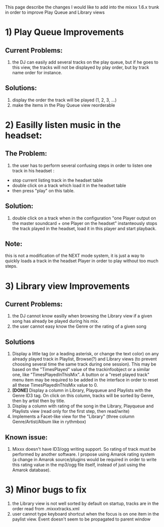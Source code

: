 This page describe the changes I would like to add into the mixxx 1.6.x
trunk in order to improve Play Queue and Library views

# 1\) Play Queue Improvements

## Current Problems:

1.   the DJ can easily add several tracks on the play queue, but if he
    goes to this view, the tracks will not be displayed by play order,
    but by track name order for instance.

## Solutions:

1.  display the order the track will be played (1, 2, 3, ...)
2.  make the items in the Play Queue view reorderable

# 2\) Easilly listen music in the headset:

## The Problem:

1.  the user has to perform several confusing steps in order to listen
    one track in his headset : 

<!-- end list -->

  - stop current listing track in the headset table
  - double click on a track which load it in the headset table
  - then press "play" on this table.

## Solution:

1.  double click on a track when in the configuration "one Player output
    on the master soundcard + one Player on the headset" instanteously
    stops the track played in the headset, load it in this player and
    start playback.

## Note:

this is not a modification of the NEXT mode system, it is just a way to
quickly loads a track in the headset Player in order to play without too
much steps.

# 3\) Library view Improvements

## Current Problems:

1.  the DJ cannot know easilly when browsing the Library view if a given
    song has already be played during his mix.
2.  the user cannot easy know the Genre or the rating of a given song

## Solutions

1.  Display a little tag (or a leading asterisk, or change the text
    color) on any already played track in Playlist, Browse(?) and
    Library views (to prevent choosing several time the same track
    during one session). This may be based on the "TimesPlayed" value of
    the trackinfoobject or a similar one, like "TimesPlayedInThisMix". A
    button or a "reset played track" menu item may be required to be
    added in the interface in order to reset all these
    TimesPlayedInThisMix value to 0.
2.  **\[DONE\]** Display a column in Library, Playqueue and Playlists
    with the Genre ID3 tag. On click on this column, tracks will be
    sorted by Genre, then by artist then by title.
3.  Display a column with rating of the song in the Library, Playqueue
    and Playlists view (read only for the first step, then read/write)
4.  Implements a Facet-like view for the "Library" (three column
    Genre/Artist/Album like in rythmbox)

## Known issue:

1.  Mixxx doesn't have ID3/ogg writing support. So rating of track must
    be performed by another software. I propose using Amarok rating
    system (a change in Amarok source/plugins would be required in order
    to write this rating value in the mp3/ogg file itself, instead of
    just using the Amarok database).

# 3\) Minor bugs to fix

1.  the Library view is not well sorted by default on startup, tracks
    are in the order read from .mixxxtracks.xml
2.  user cannot type keyboard shortcut when the focus is on one item in
    the paylist view. Event doesn't seem to be propagated to parent
    window
